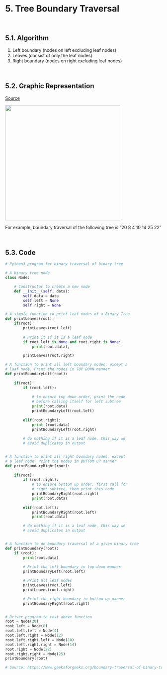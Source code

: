 
# 5. Tree Boundary Traversal

<br/>

## 5.1. Algorithm
1. Left boundary (nodes on left excluding leaf nodes)
1. Leaves (consist of only the leaf nodes)
1. Right boundary (nodes on right excluding leaf nodes)


<br/>

## 5.2. Graphic Representation

[Source](https://www.geeksforgeeks.org/tree-traversals-inorder-preorder-and-postorder/)

<img alt="" src="https://media.geeksforgeeks.org/wp-content/cdn-uploads/BoundryTraversal-300x188.gif" style="width: 370px;" />

For example, boundary traversal of the following tree is “20 8 4 10 14 25 22”


<br/>

## 5.3. Code

```python
# Python3 program for binary traversal of binary tree

# A binary tree node
class Node:

	# Constructor to create a new node
	def __init__(self, data):
		self.data = data 
		self.left = None
		self.right = None

# A simple function to print leaf nodes of a Binary Tree
def printLeaves(root):
	if(root):
		printLeaves(root.left)
		
		# Print it if it is a leaf node
		if root.left is None and root.right is None:
			print(root.data),

		printLeaves(root.right)

# A function to print all left boundary nodes, except a 
# leaf node. Print the nodes in TOP DOWN manner
def printBoundaryLeft(root):
	
	if(root):
		if (root.left):
			
			# to ensure top down order, print the node
			# before calling itself for left subtree
			print(root.data)
			printBoundaryLeft(root.left)
		
		elif(root.right):
			print (root.data)
			printBoundaryLeft(root.right)
		
		# do nothing if it is a leaf node, this way we
		# avoid duplicates in output


# A function to print all right boundary nodes, except
# a leaf node. Print the nodes in BOTTOM UP manner
def printBoundaryRight(root):
	
	if(root):
		if (root.right):
			# to ensure bottom up order, first call for
			# right subtree, then print this node
			printBoundaryRight(root.right)
			print(root.data)
		
		elif(root.left):
			printBoundaryRight(root.left)
			print(root.data)

		# do nothing if it is a leaf node, this way we 
		# avoid duplicates in output


# A function to do boundary traversal of a given binary tree
def printBoundary(root):
	if (root):
		print(root.data)
		
		# Print the left boundary in top-down manner
		printBoundaryLeft(root.left)

		# Print all leaf nodes
		printLeaves(root.left)
		printLeaves(root.right)

		# Print the right boundary in bottom-up manner
		printBoundaryRight(root.right)


# Driver program to test above function
root = Node(20)
root.left = Node(8)
root.left.left = Node(4)
root.left.right = Node(12)
root.left.right.left = Node(10)
root.left.right.right = Node(14)
root.right = Node(22)
root.right.right = Node(25)
printBoundary(root)

# Source: https://www.geeksforgeeks.org/boundary-traversal-of-binary-tree/
```
